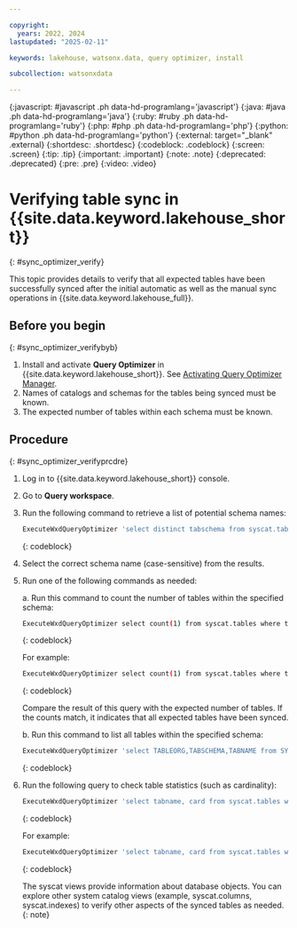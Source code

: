 ```yaml
---

copyright:
  years: 2022, 2024
lastupdated: "2025-02-11"

keywords: lakehouse, watsonx.data, query optimizer, install

subcollection: watsonxdata

---
```


{:javascript: #javascript .ph data-hd-programlang='javascript'}
{:java: #java .ph data-hd-programlang='java'}
{:ruby: #ruby .ph data-hd-programlang='ruby'}
{:php: #php .ph data-hd-programlang='php'}
{:python: #python .ph data-hd-programlang='python'}
{:external: target="_blank" .external}
{:shortdesc: .shortdesc}
{:codeblock: .codeblock}
{:screen: .screen}
{:tip: .tip}
{:important: .important}
{:note: .note}
{:deprecated: .deprecated}
{:pre: .pre}
{:video: .video}

# Verifying table sync in {{site.data.keyword.lakehouse_short}}
{: #sync_optimizer_verify}

This topic provides details to verify that all expected tables have been successfully synced after the initial automatic as well as the manual sync operations in {{site.data.keyword.lakehouse_full}}.

## Before you begin
{: #sync_optimizer_verifybyb}

1. Install and activate **Query Optimizer** in {{site.data.keyword.lakehouse_short}}. See [Activating Query Optimizer Manager](watsonxdata?topic=watsonxdata-install_optimizer).
1. Names of catalogs and schemas for the tables being synced must be known.
1. The expected number of tables within each schema must be known.

## Procedure
{: #sync_optimizer_verifyprcdre}

1. Log in to {{site.data.keyword.lakehouse_short}} console.

1. Go to **Query workspace**.

1. Run the following command to retrieve a list of potential schema names:

   ```bash
   ExecuteWxdQueryOptimizer 'select distinct tabschema from syscat.tables where UPPER(tabschema) like '%SAMPLE_DATA%' ';
   ```
   {: codeblock}

1. Select the correct schema name (case-sensitive) from the results.

1. Run one of the following commands as needed:

   a. Run this command to count the number of tables within the specified schema:

      ```bash
      ExecuteWxdQueryOptimizer select count(1) from syscat.tables where tabschema = 'catalog.schema';
      ```
      {: codeblock}

      For example:

      ```bash
      ExecuteWxdQueryOptimizer select count(1) from syscat.tables where tabschema = 'sample_data.TPCDS_10GB';
      ```
      {: codeblock}

      Compare the result of this query with the expected number of tables. If the counts match, it indicates that all expected tables have been synced.

   b. Run this command to list all tables within the specified schema:

      ```bash
      ExecuteWxdQueryOptimizer 'select TABLEORG,TABSCHEMA,TABNAME from SYSCAT.TABLES where TABSCHEMA LIKE 'iceberg_data%'';
      ```
      {: codeblock}

1. Run the following query to check table statistics (such as cardinality):

   ```bash
   ExecuteWxdQueryOptimizer 'select tabname, card from syscat.tables where tabschema = 'catalog.schema' ';
   ```
   {: codeblock}

   For example:

      ```bash
      ExecuteWxdQueryOptimizer 'select tabname, card from syscat.tables where tabschema = 'sample_data.TPCDS_10GB';
      ```
      {: codeblock}

   The syscat views provide information about database objects. You can explore other system catalog views (example, syscat.columns, syscat.indexes) to verify other aspects of the synced tables as needed.
   {: note}
